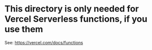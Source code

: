# This directory is only needed for Vercel Serverless functions, if you use them

See: https://vercel.com/docs/functions
